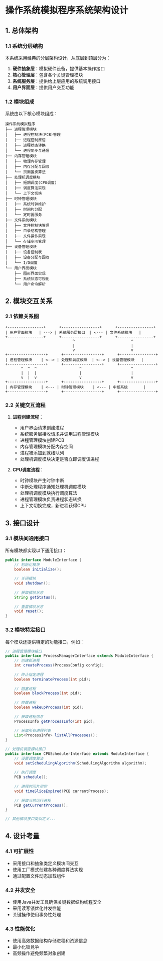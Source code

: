 # 操作系统模拟程序系统架构设计

## 1. 总体架构

### 1.1 系统分层结构

本系统采用经典的分层架构设计，从底层到顶层分为：

1. **硬件抽象层**：模拟硬件设备，提供基本操作接口
2. **核心管理层**：包含各个关键管理模块
3. **系统服务层**：提供给上层应用的系统调用接口
4. **用户界面层**：提供用户交互功能

### 1.2 模块组成

系统由以下核心模块组成：

```
操作系统模拟程序
├── 进程管理模块
│   ├── 进程控制块(PCB)管理
│   ├── 进程控制原语
│   ├── 进程状态转换
│   └── 进程同步与通信
├── 内存管理模块
│   ├── 物理内存管理
│   ├── 内存分配与回收
│   └── 页面置换算法
├── 处理机调度模块
│   ├── 短期调度(CPU调度)
│   ├── 调度算法实现
│   └── 上下文切换
├── 时钟管理模块
│   ├── 系统时钟维护
│   ├── 时间片分配
│   └── 定时器服务
├── 文件系统模块
│   ├── 文件控制块管理
│   ├── 目录结构管理
│   ├── 文件操作实现
│   └── 存储空间管理
├── 设备管理模块
│   ├── 设备控制表
│   ├── 设备分配与回收
│   └── I/O调度
└── 用户界面模块
    ├── 图形界面实现
    ├── 系统状态可视化
    └── 用户命令解析
```

## 2. 模块交互关系

### 2.1 依赖关系图

```
+----------------+      +-----------------+      +----------------+
| 用户界面模块   | ---> | 系统服务层接口  | <--- | 文件系统模块   |
+----------------+      +-----------------+      +----------------+
                              ^                         ^
                              |                         |
                              v                         v
+-----------------+      +-----------------+      +----------------+
| 进程管理模块    | <--> | 处理机调度模块  | <--> | 设备管理模块   |
+-----------------+      +-----------------+      +----------------+
       ^  ^  ^                   ^                      ^
       |  |  |                   |                      |
       v  |  v                   v                      v
+-----------------+      +-----------------+      +----------------+
| 内存管理模块    | <--- | 时钟管理模块    | <--- | 中断系统       |
+-----------------+      +-----------------+      +----------------+
```

### 2.2 关键交互流程

1. **进程创建流程**：
   - 用户界面请求创建进程
   - 系统服务层接收请求并调用进程管理模块
   - 进程管理模块创建PCB
   - 内存管理模块分配内存空间
   - 进程被添加到就绪队列
   - 处理机调度模块决定是否立即调度该进程

2. **CPU调度流程**：
   - 时钟模块产生时钟中断
   - 中断处理程序通知处理机调度模块
   - 处理机调度模块执行调度算法
   - 进程管理模块负责进程状态转换
   - 上下文切换完成，新进程获得CPU

## 3. 接口设计

### 3.1 模块间通用接口

所有模块都实现以下通用接口：

```java
public interface ModuleInterface {
    // 初始化模块
    boolean initialize();
    
    // 关闭模块
    void shutdown();
    
    // 获取模块状态
    String getStatus();
    
    // 重置模块状态
    void reset();
}
```

### 3.2 模块特定接口

每个模块还提供特定的功能接口，例如：

```java
// 进程管理模块接口
public interface ProcessManagerInterface extends ModuleInterface {
    // 创建新进程
    int createProcess(ProcessConfig config);
    
    // 终止指定进程
    boolean terminateProcess(int pid);
    
    // 阻塞进程
    boolean blockProcess(int pid);
    
    // 唤醒进程
    boolean wakeupProcess(int pid);
    
    // 获取进程信息
    ProcessInfo getProcessInfo(int pid);
    
    // 获取所有进程列表
    List<ProcessInfo> listAllProcesses();
}

// 处理机调度模块接口
public interface CPUSchedulerInterface extends ModuleInterface {
    // 设置调度算法
    void setSchedulingAlgorithm(SchedulingAlgorithm algorithm);
    
    // 执行调度
    PCB schedule();
    
    // 进程时间片用完
    void timeSliceExpired(PCB currentProcess);
    
    // 获取当前运行进程
    PCB getCurrentProcess();
}

// 其他模块接口类似定义...
```

## 4. 设计考量

### 4.1 可扩展性

- 采用接口和抽象类定义模块间交互
- 使用工厂模式创建各种调度算法实现
- 通过配置文件动态加载组件

### 4.2 并发安全

- 使用Java并发工具确保关键数据结构线程安全
- 采用读写锁优化并发性能
- 关键操作使用事务性处理

### 4.3 性能优化

- 使用高效数据结构存储进程和资源信息
- 最小化锁竞争
- 高频操作避免频繁对象创建 
